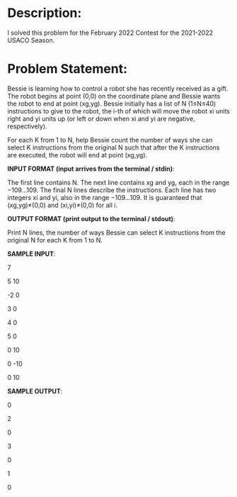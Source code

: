 # Description: 

I solved this problem for the February 2022 Contest for the 2021-2022 USACO Season. 

# Problem Statement:

Bessie is learning how to control a robot she has recently received as a gift.
The robot begins at point (0,0) on the coordinate plane and Bessie wants the robot to end at point (xg,yg). Bessie initially has a list of N (1≤N≤40) instructions to give to the robot, the i-th of which will move the robot xi units right and yi units up (or left or down when xi and yi are negative, respectively).

For each K from 1 to N, help Bessie count the number of ways she can select K instructions from the original N such that after the K instructions are executed, the robot will end at point (xg,yg).

__INPUT FORMAT (input arrives from the terminal / stdin)__:

The first line contains N. The next line contains xg and yg, each in the range −109…109. The final N lines describe the instructions. Each line has two integers xi and yi, also in the range −109…109.
It is guaranteed that (xg,yg)≠(0,0) and (xi,yi)≠(0,0) for all i.

__OUTPUT FORMAT (print output to the terminal / stdout)__:

Print N lines, the number of ways Bessie can select K instructions from the original N for each K from 1 to N.

__SAMPLE INPUT__:

7

5 10

-2 0

3 0

4 0

5 0

0 10

0 -10

0 10

__SAMPLE OUTPUT__:

0

2

0

3

0

1

0
